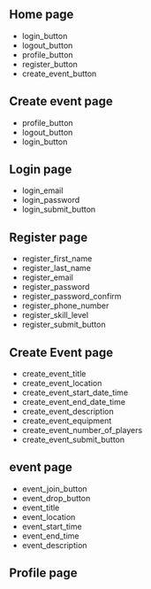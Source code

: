 ## Home page

- login_button
- logout_button
- profile_button
- register_button
- create_event_button

## Create event page

- profile_button
- logout_button
- login_button

## Login page

- login_email
- login_password
- login_submit_button

## Register page

- register_first_name
- register_last_name
- register_email
- register_password
- register_password_confirm
- register_phone_number
- register_skill_level
- register_submit_button

## Create Event page

- create_event_title
- create_event_location
- create_event_start_date_time
- create_event_end_date_time
- create_event_description
- create_event_equipment
- create_event_number_of_players
- create_event_submit_button

## event page

- event_join_button
- event_drop_button
- event_title
- event_location
- event_start_time
- event_end_time
- event_description



## Profile page
